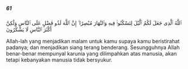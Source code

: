 ##### 61

<span class="ayah">ٱللَّهُ ٱلَّذِى جَعَلَ لَكُمُ ٱلَّيْلَ لِتَسْكُنُوا۟ فِيهِ وَٱلنَّهَارَ مُبْصِرًا ۚ إِنَّ ٱللَّهَ لَذُو فَضْلٍ عَلَى ٱلنَّاسِ وَلَٰكِنَّ أَكْثَرَ ٱلنَّاسِ لَا يَشْكُرُونَ</span>

<span class="ayah_translation">Allah-lah yang menjadikan malam untuk kamu supaya kamu beristirahat padanya; dan menjadikan siang terang benderang. Sesungguhnya Allah benar-benar mempunyal karunia yang dilimpahkan atas manusia, akan tetapi kebanyakan manusia tidak bersyukur.</span>
